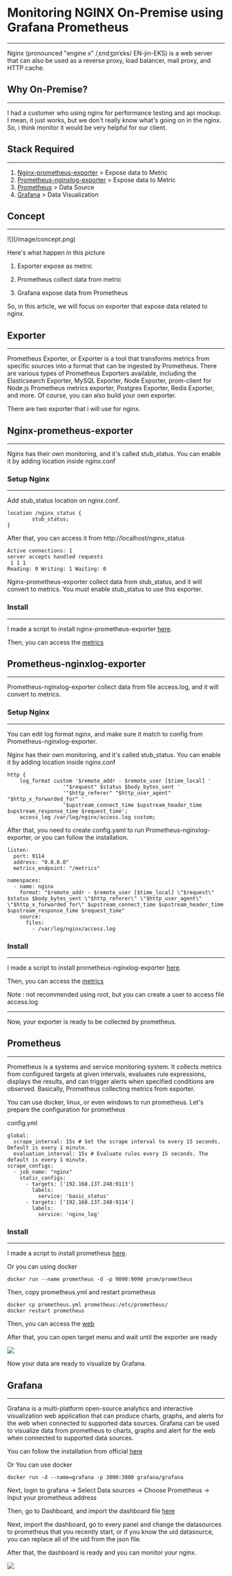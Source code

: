 # Monitoring NGINX On-Premise using Grafana Prometheus
<hr>
Nginx (pronounced "engine x" /ˌɛndʒɪnˈɛks/ EN-jin-EKS) is a web server that can also be used as a reverse proxy, load balancer, mail proxy, and HTTP cache.

## Why On-Premise?
<hr>

I had a customer who using nginx for performance testing and api mockup. I mean, it just works, but we don't really know what's going on in the nginx. So, i think monitor it would be very helpful for our client.

## Stack Required
<hr>

1. [Nginx-prometheus-exporter](https://github.com/nginx/nginx-prometheus-exporter) > Expose data to Metric
2. [Prometheus-nginxlog-exporter](https://github.com/martin-helmich/prometheus-nginxlog-exporter) > Expose data to Metric
3. [Prometheus](https://prometheus.io/) > Data Source
4. [Grafana](https://grafana.com/) > Data Visualization

## Concept
<hr>
![](/image/concept.png)

Here's what happen in this picture

1. Exporter expose as metric

2. Prometheus collect data from metric

3. Grafana expose data from Prometheus


So, in this article, we will focus on exporter that expose data related to nginx.

## Exporter
<hr>

Prometheus Exporter, or Exporter is a tool that transforms metrics from specific sources into a format that can be ingested by Prometheus. There are various types of Prometheus Exporters available, including the Elasticsearch Exporter, MySQL Exporter, Node Exporter, prom-client for Node.js Prometheus metrics exporter, Postgres Exporter, Redis Exporter, and more. Of course, you can also build your own exporter.

There are two exporter that i will use for nginx.

## Nginx-prometheus-exporter

<hr>

Nginx has their own monitoring, and it's called stub_status. You can enable it by adding location inside nginx.conf

### Setup Nginx

<hr>

Add stub_status location on nginx.conf.

```
location /nginx_status {
		stub_status;
}
```
After that, you can access it from http://localhost/nginx_status
```
Active connections: 1 
server accepts handled requests
 1 1 1 
Reading: 0 Writing: 1 Waiting: 0
```

Nginx-prometheus-exporter collect data from stub_status, and it will convert to metrics. You must enable stub_status to use this exporter.

### Install

<hr>

I made a script to install nginx-prometheus-exporter [here](https://github.com/stefandy29/nginx-monitoring/blob/main/nginx-prometheus-exporter/install.sh).

Then, you can access the [metrics](http://localhost:9113/metrics)

## Prometheus-nginxlog-exporter
<hr>

Prometheus-nginxlog-exporter collect data from file access.log, and it will convert to metrics. 

### Setup Nginx
<hr>

You can edit log format nginx, and make sure it match to config from Prometheus-nginxlog-exporter.

Nginx has their own monitoring, and it's called stub_status. You can enable it by adding location inside nginx.conf

```
http {
	log_format custom '$remote_addr - $remote_user [$time_local] '
				  '"$request" $status $body_bytes_sent '
				  '"$http_referer" "$http_user_agent" "$http_x_forwarded_for" '
				  '$upstream_connect_time $upstream_header_time $upstream_response_time $request_time';
	access_log /var/log/nginx/access.log custom;
```
After that, you need to create config.yaml to run Prometheus-nginxlog-exporter, or you can follow the installation.

```
listen:
  port: 9114
  address: "0.0.0.0"
  metrics_endpoint: "/metrics"

namespaces:
  - name: nginx
    format: "$remote_addr - $remote_user [$time_local] \"$request\" $status $body_bytes_sent \"$http_referer\" \"$http_user_agent\" \"$http_x_forwarded_for\" $upstream_connect_time $upstream_header_time $upstream_response_time $request_time"
    source:
      files:
        - /var/log/nginx/access.log
```

### Install

<hr>

I made a script to install prometheus-nginxlog-exporter [here](https://github.com/stefandy29/nginx-monitoring/blob/main/prometheus-nginxlog-exporter/install.sh).

Then, you can access the [metrics](http://localhost:9114/metrics)

Note : not recommended using root, but you can create a user to access file access.log

<hr>

Now, your exporter is ready to be collected by prometheus.

## Prometheus
<hr>

Prometheus is a systems and service monitoring system. It collects metrics from configured targets at given intervals, evaluates rule expressions, displays the results, and can trigger alerts when specified conditions are observed. Basically, Prometheus collecting metrics from exporter.


You can use docker, linux, or even windows to run prometheus. Let's prepare the configuration for prometheus

config.yml
```
global:
  scrape_interval: 15s # Set the scrape interval to every 15 seconds. Default is every 1 minute.
  evaluation_interval: 15s # Evaluate rules every 15 seconds. The default is every 1 minute.
scrape_configs:
  - job_name: "nginx"
    static_configs:
      - targets: ['192.168.137.248:9113']
        labels:
          service: 'basic_status'
      - targets: ['192.168.137.248:9114']
        labels:
          service: 'nginx_log'
```

### Install

<hr>

I made a script to install prometheus [here](https://github.com/stefandy29/nginx-monitoring/blob/main/prometheus/install.sh).

Or you can using docker
```
docker run --name prometheus -d -p 9090:9090 prom/prometheus
```
Then, copy prometheus.yml and restart prometheus
```
docker cp prometheus.yml prometheus:/etc/prometheus/
docker restart prometheus
```


Then, you can access the [web](http://localhost:9090)

After that, you can open target menu and wait until the exporter are ready

![](/image/prometheus.png)

Now your data are ready to visualize by Grafana.

## Grafana
<hr>

Grafana is a multi-platform open-source analytics and interactive visualization web application that can produce charts, graphs, and alerts for the web when connected to supported data sources. Grafana can be used to visualize data from prometheus to charts, graphs and alert for the web when connected to supported data sources.

You can follow the installation from official [here](https://grafana.com/docs/grafana/latest/setup-grafana/installation/debian/#install-grafana-as-a-standalone-binary)


Or You can use docker
```
docker run -d --name=grafana -p 3000:3000 grafana/grafana
```
Next, login to grafana -> Select Data sources -> Choose Prometheus -> Input your prometheus address

Then, go to Dashboard, and import the dashboard file [here](https://github.com/stefandy29/nginx-monitoring/blob/main/grafana/nginx-dashboard.json)

Next, import the dashboard, go to every panel and change the datasources to prometheus that you recently start, or if you know the uid datasource, you can replace all of the uid from the json file.

After that, the dashboard is ready and you can monitor your nginx.

![](/image/grafana-dashboard.png)

